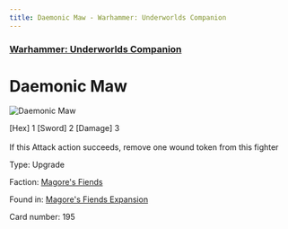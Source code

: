 ```yaml
---
title: Daemonic Maw - Warhammer: Underworlds Companion
---
```


### [Warhammer: Underworlds Companion](https://guidokessels.github.io/wh-underworlds)

  

# Daemonic Maw

![Daemonic Maw](https://warhammerunderworlds.com/wp-content/uploads/sites/6/2018/03/195_ENG.png)

<div class="whu-weapon">[Hex] 1 [Sword] 2 [Damage] 3</div><br /> If this Attack action succeeds, remove one wound token from this fighter

Type: Upgrade

Faction: [Magore's Fiends](https://guidokessels.github.io/wh-underworlds/factions/magores-fiends)

Found in: [Magore's Fiends Expansion](https://guidokessels.github.io/wh-underworlds/locations/magores-fiends-expansion)

Card number: 195
